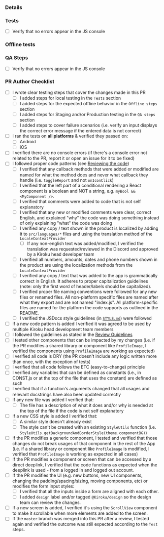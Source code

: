 <!-- If necessary, assign reviewers that know the area or changes well. Feel free to tag any additional reviewers you see fit. -->

### Details

<!-- Explanation of the change or anything fishy that is going on -->

<!--
Do NOT add the special GH keywords like `fixed` etc, we have our own process of managing the flow.
It MUST be an entire link to the github issue and your comment proposal ; otherwise, the linking and its automation will not work as expected.
--->

### Tests

<!---
Add a numbered list of manual tests you performed that validates your changes work on all platforms, and that there are no regressions present.
Add any additional test steps if test steps are unique to a particular platform.
Manual test steps should be written so that your reviewer can repeat and verify one or more expected outcomes in the development environment.

For example:
1. Click on the text input to bring it into focus
2. Upload an image via copy paste
3. Verify a modal appears displaying a preview of that image
--->

- [ ] Verify that no errors appear in the JS console

### Offline tests

<!---
Add any relevant steps that validate your changes work as expected in a variety of network states e.g. "offline", "spotty connection", "slow internet", etc. Manual test steps should be written so that your reviewer and QA testers can repeat and verify one or more expected outcomes.
--->

### QA Steps

<!---
Add a numbered list of manual tests that can be performed by our QA engineers on the staging environment to validate that your changes work on all platforms, and that there are no regressions present.
Add any additional QA steps if test steps are unique to a particular platform.
Manual test steps should be written so that the QA engineer can repeat and verify one or more expected outcomes in the staging environment.

For example:
1. Click on the text input to bring it into focus
2. Upload an image via copy paste
3. Verify a modal appears displaying a preview of that image
--->

- [ ] Verify that no errors appear in the JS console

### PR Author Checklist

<!--
This is a checklist for PR authors. Please make sure to complete all tasks and check them off once you do, or else your PR will not be merged!
-->

- [ ] I wrote clear testing steps that cover the changes made in this PR
  - [ ] I added steps for local testing in the `Tests` section
  - [ ] I added steps for the expected offline behavior in the `Offline steps` section
  - [ ] I added steps for Staging and/or Production testing in the `QA steps` section
  - [ ] I added steps to cover failure scenarios (i.e. verify an input displays the correct error message if the entered data is not correct)
- [ ] I ran the tests on **all platforms** & verified they passed on:
  - [ ] Android
  - [ ] iOS
- [ ] I verified there are no console errors (if there's a console error not related to the PR, report it or open an issue for it to be fixed)
- [ ] I followed proper code patterns (see [Reviewing the code](https://github.com/PetrCala/Kiroku/blob/master/contributingGuides/PR_REVIEW_GUIDELINES.md#reviewing-the-code))
  - [ ] I verified that any callback methods that were added or modified are named for what the method does and never what callback they handle (i.e. `toggleReport` and not `onIconClick`)
  - [ ] I verified that the left part of a conditional rendering a React component is a boolean and NOT a string, e.g. `myBool && <MyComponent />`.
  - [ ] I verified that comments were added to code that is not self explanatory
  - [ ] I verified that any new or modified comments were clear, correct English, and explained "why" the code was doing something instead of only explaining "what" the code was doing
  - [ ] I verified any copy / text shown in the product is localized by adding it to `src/languages/*` files and using the translation method of the `LocaleContextProvider`
    - [ ] If any non-english text was added/modified, I verified the translation was requested/reviewed in the Discord and approved by a Kiroku head developer team
  - [ ] I verified all numbers, amounts, dates and phone numbers shown in the product are using the localization methods from the `LocaleContextProvider`
  - [ ] I verified any copy / text that was added to the app is grammatically correct in English. It adheres to proper capitalization guidelines (note: only the first word of header/labels should be capitalized).
  - [ ] I verified proper file naming conventions were followed for any new files or renamed files. All non-platform specific files are named after what they export and are not named "index.js". All platform-specific files are named for the platform the code supports as outlined in the README.
  - [ ] I verified the JSDocs style guidelines (in [`STYLE.md`](https://github.com/PetrCala/Kiroku/blob/master/contributingGuides/STYLE.md#jsdocs)) were followed
- [ ] If a new code pattern is added I verified it was agreed to be used by multiple Kiroku head development team members
- [ ] I followed the guidelines as stated in the [Review Guidelines](https://github.com/PetrCala/Kiroku/blob/master/contributingGuides/PR_REVIEW_GUIDELINES.md)
- [ ] I tested other components that can be impacted by my changes (i.e. if the PR modifies a shared library or component like `ProfileImage`, I verified the components using `ProfileImage` are working as expected)
- [ ] I verified all code is DRY (the PR doesn't include any logic written more than once, with the exception of tests)
- [ ] I verified that all code follows the ETC (easy-to-change) principle
- [ ] I verified any variables that can be defined as constants (i.e., in CONST.js or at the top of the file that uses the constant) are defined as such
- [ ] I verified that if a function's arguments changed that all usages and relevant docstrings have also been updated correctly
- [ ] If any new file was added I verified that:
  - [ ] The file has a description of what it does and/or why is needed at the top of the file if the code is not self explanatory
- [ ] If a new CSS style is added I verified that:
  - [ ] A similar style doesn't already exist
  - [ ] The style can't be created with an existing `StyleUtils` function (i.e. `StyleUtils.getBackgroundAndBorderStyle(theme.componentBG)`)
- [ ] If the PR modifies a generic component, I tested and verified that those changes do not break usages of that component in the rest of the App (i.e. if a shared library or component like `ProfileImage` is modified, I verified that `ProfileImage` is working as expected in all cases)
- [ ] If the PR modifies a component or screen that can be accessed by a direct deeplink, I verified that the code functions as expected when the deeplink is used - from a logged in and logged out account.
- [ ] If the PR modifies the UI (e.g. new buttons, new UI components, changing the padding/spacing/sizing, moving components, etc) or modifies the form input styles:
  - [ ] I verified that all the inputs inside a form are aligned with each other.
  - [ ] I added `design` label and/or tagged `@Kiroku/design` so the design team can review the changes.
- [ ] If a new screen is added, I verified it's using the `ScrollView` component to make it scrollable when more elements are added to the screen.
- [ ] If the `master` branch was merged into this PR after a review, I tested again and verified the outcome was still expected according to the `Test` steps.
